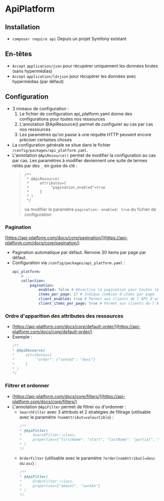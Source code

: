 # ApiPlatform

## Installation

* `composer require api` Depuis un projet Symfony existant

## En-têtes

* `Accept` `application/json` pour récupérer uniquement les données brutes (sans hypermédias)
* `Accept` `application/ld+json` pour récupérer les données avec hypermédias (par défaut)

## Configuration

* 3 niveaux de configuration :
    1. Le fichier de configuration api_platform.yaml donne des configurations pour toutes nos ressources
    1. L'annotation @ApiResource() permet de configurer au cas par cas nos ressources
    1. Les paramètres qu'on passe à une requête HTTP peuvent encore préciser certaines choses 
* La configuration générale se situe dans le fichier `/config/packages/api_platform.yaml`.
* L'annotation `@ApiResource()` permet de modifier la configuration au cas par cas. Les paramètres à modifier deviennent une suite de termes reliés par des `_` en guise de clé :
    > ```
    > /**
    >  * @ApiResource(
    >  *     attributes={
    >  *          "pagination_enabled"=true
    >  *     }
    >  * )
    >  */
    > ```
    > va modifier le paramètre `pagination: enabled: true` du fichier de configuration

### Pagination

[https://api-platform.com/docs/core/pagination/](https://api-platform.com/docs/core/pagination/)

* Pagination automatique par défaut. Renvoie 30 items par page par défaut.
* Configuration via `/config/packages/api_platform.yaml` :
    ```yaml
    api_platform:
        # ...
        collection:
            pagination:
                enabled: false # Désactive la pagination pour toutes les ressources
                items_per_page: 17 # Indique combien d'items par page
                client_enabled: true # Permet aux clients de l'API d'activer ou de désactiver la pagination via un paramètre dans l'URL (par défaut ?pagination=true)
                client_items_per_page: true # Permet aux clients de l'API de modifier le nombre d'items par page via un paramètre dans l'URL (par défaut ?itemsPerPage=10)
    ```

### Ordre d'apparition des attributes des ressources

* [https://api-platform.com/docs/core/default-order/](https://api-platform.com/docs/core/default-order/)
* Exemple :
    ```php
    /**
    * @ApiResource(
    *     attributes={
    *          "order": {"sentAt": "desc"}
    *     }
    * )
    */
    ```

### Filtrer et ordonner

* [https://api-platform.com/docs/core/filters/](https://api-platform.com/docs/core/filters/)
* L'annotation `@ApiFilter` permet de filtrer ou d'ordonner :
    * `SearchFilter` avec 3 attributs et 2 stratégies de filtrage (utilisable avec le paramètre `?nomAttribut=valeurCible`) :
        ```php
        /**
        * @ApiFilter(
        *     SearchFilter::class,
        *     properties={"firstName": "start", "lastName": "partial", "company", "user.firstName": "exact"}
        * )
        */
        ```
    * `OrderFilter` (utilisable avec le paramètre `?order[nomAttribut]=desc` ou `asc`) :
        ```php
        /**
        * @ApiFilter(
        *     OrderFilter::class,
        *     properties={"amount", "sentAt"}
        * )
        */
        ```


